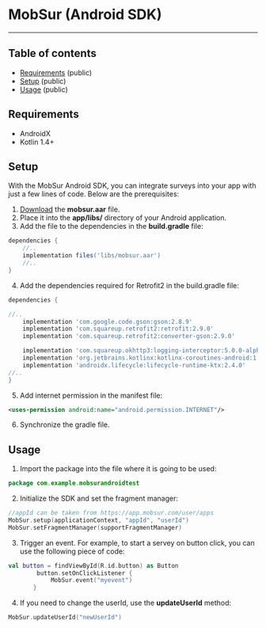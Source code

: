 # MobSur (Android SDK)
---
## Table of contents
* [Requirements](#requirements) (public)
* [Setup](#setup) (public)
* [Usage](#usage) (public)

## Requirements
- AndroidX
- Kotlin 1.4+

## Setup

With the MobSur Android SDK, you can integrate surveys into your app with just a few lines of code. Below are the prerequisites:

1. [Download](mobsur.aar) the **mobsur.aar** file.
2. Place it into the **app/libs/** directory of your Android application.
3. Add the file to the dependencies in the **build.gradle** file:

```groovy
dependencies {
    //..
    implementation files('libs/mobsur.aar')
    //..
}
```

4. Add the dependencies required for Retrofit2 in the build.gradle file:

```groovy
dependencies {

//..
    implementation 'com.google.code.gson:gson:2.8.9'
    implementation 'com.squareup.retrofit2:retrofit:2.9.0'
    implementation 'com.squareup.retrofit2:converter-gson:2.9.0'

    implementation 'com.squareup.okhttp3:logging-interceptor:5.0.0-alpha.1'
    implementation 'org.jetbrains.kotlinx:kotlinx-coroutines-android:1.5.2-native-mt'
    implementation 'androidx.lifecycle:lifecycle-runtime-ktx:2.4.0'
//..
}
```

5. Add internet permission in the manifest file:
```xml
<uses-permission android:name="android.permission.INTERNET"/>
```

6. Synchronize the gradle file.

	
## Usage
1. Import the package into the file where it is going to be used:


```kotlin
package com.example.mobsurandroidtest
```

2. Initialize the SDK and set the fragment manager:

```kotlin
//appId can be taken from https://app.mobsur.com/user/apps
MobSur.setup(applicationContext, "appId", "userId")
MobSur.setFragmentManager(supportFragmentManager)
```

3. Trigger an event. For example, to start a servey on button click, you can use the following piece of code:

```kotlin
val button = findViewById(R.id.button) as Button
        button.setOnClickListener {
            MobSur.event("myevent")
       }
```

4. If you need to change the userId, use the **updateUserId** method:

```kotlin
MobSur.updateUserId("newUserId")
```


